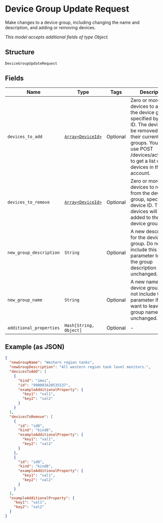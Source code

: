 
# Device Group Update Request

Make changes to a device group, including changing the name and description, and adding or removing devices.

*This model accepts additional fields of type Object.*

## Structure

`DeviceGroupUpdateRequest`

## Fields

| Name | Type | Tags | Description |
|  --- | --- | --- | --- |
| `devices_to_add` | [`Array<DeviceId>`](../../doc/models/device-id.md) | Optional | Zero or more devices to add to the device group, specified by device ID. The devices will be removed from their current device groups. You can use POST /devices/actions/list to get a list of all devices in the account. |
| `devices_to_remove` | [`Array<DeviceId>`](../../doc/models/device-id.md) | Optional | Zero or more devices to remove from the device group, specified by device ID. The devices will be added to the default device group. |
| `new_group_description` | `String` | Optional | A new description for the device group. Do not include this parameter to leave the group description unchanged. |
| `new_group_name` | `String` | Optional | A new name for the device group. Do not include this parameter if you want to leave the group name unchanged. |
| `additional_properties` | `Hash[String, Object]` | Optional | - |

## Example (as JSON)

```json
{
  "newGroupName": "Western region tanks",
  "newGroupDescription": "All western region tank level monitors.",
  "devicesToAdd": [
    {
      "kind": "imei",
      "id": "990003420535537",
      "exampleAdditionalProperty": {
        "key1": "val1",
        "key2": "val2"
      }
    }
  ],
  "devicesToRemove": [
    {
      "id": "id0",
      "kind": "kind8",
      "exampleAdditionalProperty": {
        "key1": "val1",
        "key2": "val2"
      }
    },
    {
      "id": "id0",
      "kind": "kind8",
      "exampleAdditionalProperty": {
        "key1": "val1",
        "key2": "val2"
      }
    }
  ],
  "exampleAdditionalProperty": {
    "key1": "val1",
    "key2": "val2"
  }
}
```

